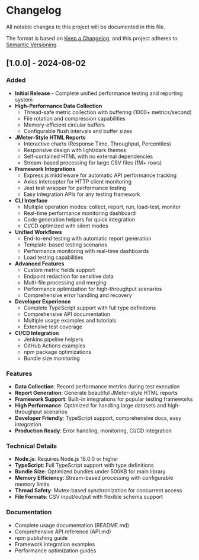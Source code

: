 # Changelog

All notable changes to this project will be documented in this file.

The format is based on [Keep a Changelog](https://keepachangelog.com/en/1.0.0/),
and this project adheres to [Semantic Versioning](https://semver.org/spec/v2.0.0.html).

## [1.0.0] - 2024-08-02

### Added
- **Initial Release** - Complete unified performance testing and reporting system
- **High-Performance Data Collection**
  - Thread-safe metric collection with buffering (1000+ metrics/second)
  - File rotation and compression capabilities
  - Memory-efficient circular buffers
  - Configurable flush intervals and buffer sizes
- **JMeter-Style HTML Reports**
  - Interactive charts (Response Time, Throughput, Percentiles)
  - Responsive design with light/dark themes
  - Self-contained HTML with no external dependencies
  - Stream-based processing for large CSV files (1M+ rows)
- **Framework Integrations**
  - Express.js middleware for automatic API performance tracking
  - Axios interceptor for HTTP client monitoring
  - Jest test wrapper for performance testing
  - Easy integration APIs for any testing framework
- **CLI Interface**
  - Multiple operation modes: collect, report, run, load-test, monitor
  - Real-time performance monitoring dashboard
  - Code generation helpers for quick integration
  - CI/CD optimized with silent modes
- **Unified Workflows**
  - End-to-end testing with automatic report generation
  - Template-based testing scenarios
  - Performance monitoring with real-time dashboards
  - Load testing capabilities
- **Advanced Features**
  - Custom metric fields support
  - Endpoint redaction for sensitive data
  - Multi-file processing and merging
  - Performance optimization for high-throughput scenarios
  - Comprehensive error handling and recovery
- **Developer Experience**
  - Complete TypeScript support with full type definitions
  - Comprehensive API documentation
  - Multiple usage examples and tutorials
  - Extensive test coverage
- **CI/CD Integration**
  - Jenkins pipeline helpers
  - GitHub Actions examples
  - npm package optimizations
  - Bundle size monitoring

### Features
- **Data Collection**: Record performance metrics during test execution
- **Report Generation**: Generate beautiful JMeter-style HTML reports
- **Framework Support**: Built-in integrations for popular testing frameworks
- **High Performance**: Optimized for handling large datasets and high-throughput scenarios
- **Developer Friendly**: TypeScript support, comprehensive docs, easy integration
- **Production Ready**: Error handling, monitoring, CI/CD integration

### Technical Details
- **Node.js**: Requires Node.js 18.0.0 or higher
- **TypeScript**: Full TypeScript support with type definitions
- **Bundle Size**: Optimized bundles under 500KB for main library
- **Memory Efficiency**: Stream-based processing with configurable memory limits
- **Thread Safety**: Mutex-based synchronization for concurrent access
- **File Formats**: CSV input/output with flexible schema support

### Documentation
- Complete usage documentation (README.md)
- Comprehensive API reference (API.md)
- npm publishing guide
- Framework integration examples
- Performance optimization guides